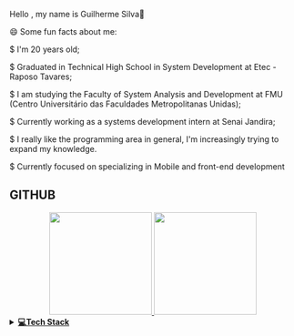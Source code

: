 Hello , my name is Guilherme Silva👋

😄 Some fun facts about me:

  $ I'm 20 years old;

  $ Graduated in Technical High School in System Development at Etec - Raposo Tavares;

  $ I am studying the Faculty of System Analysis and Development at FMU (Centro Universitário das Faculdades Metropolitanas Unidas);

  $ Currently working as a systems development intern at Senai Jandira;

  $ I really like the programming area in general, I'm increasingly trying to expand my knowledge.

  $ Currently focused on specializing in Mobile and front-end development

## GITHUB
<div align="center">
  <a href="https://github.com/Guilherme-silva-santos">
  <img height="180em" src="https://github-readme-stats.vercel.app/api?username=Guilherme-silva-santos&show_icons=true&theme=dark&include_all_commits=true&count_private=true"/>
  <img height="180em" src="https://github-readme-stats.vercel.app/api/top-langs/?username=Guilherme-silva-santos&layout=compact&langs_count=7&theme=dark"/>
</div>

<details>
<summary><b>💻Tech Stack</b></summary>
  
#### Languages
![JavaScript](https://img.shields.io/badge/-JavaScript-000?style=for-the-badge&logo=javascript)
![CSS3](https://img.shields.io/badge/-CSS3-000?style=for-the-badge&logo=css3)
![HTML5](https://img.shields.io/badge/-HTML5-000?style=for-the-badge&logo=html5)
![Typescript](https://shields.io/badge/TypeScript-000?style=for-the-badge&logo=typescript)

#### JS Framework/Library
![Next JS](https://img.shields.io/badge/-NextJS-000?style=for-the-badge&logo=next.js)
![React](https://img.shields.io/badge/-ReactJS-000?style=for-the-badge&logo=react)

#### Design/Visual Tools
![Figma](https://img.shields.io/badge/-Figma-000?style=for-the-badge&logo=figma)

#### Mobile Development
![React Native](https://img.shields.io/badge/-ReactJS-000?style=for-the-badge&logo=react)

#### Database/State
![Firebase](https://img.shields.io/badge/-Firebase-000?style=for-the-badge&logo=firebase)
![MongoDB](https://img.shields.io/badge/-MongoDB-000?style=for-the-badge&logo=mongodb)
![MySQL](https://shields.io/badge/MySQL-000?style=for-the-badge&logo=mysql)

#### Backend
![NodeJS](https://img.shields.io/badge/-NodeJS-000?style=for-the-badge&logo=node.js&logoColor=pink)

</details>
